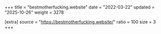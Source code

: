 +++
title = "bestmotherfucking.website"
date = "2022-03-22"
updated = "2025-10-26"
weight = 3278

[extra]
source = "https://bestmotherfucking.website/"
ratio = 100
size = 3
+++
